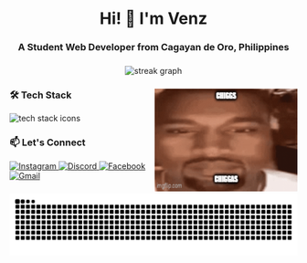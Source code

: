 <!---
hazybuns/hazybuns is a ✨ special ✨ repository because its `README.md` (this file) appears on your GitHub profile.
You can click the Preview link to take a look at your changes.
--->

<h1 align="center">Hi! 👋 I'm Venz</h1>
<h3 align="center">A Student Web Developer from Cagayan de Oro, Philippines</h3>

###

<div align="center">
  <!-- <img src="https://github-readme-stats.vercel.app/api?username=hazybuns&hide_title=false&hide_rank=false&show_icons=true&include_all_commits=true&count_private=true&theme=dracula&locale=en&hide_border=false" height="150" alt="stats graph" /> -->

  <img src="https://streak-stats.demolab.com?user=hazybuns&locale=en&mode=daily&theme=dracula&hide_border=false&border_radius=5" height="200" width="400" alt="streak graph" />

  <!-- <img src="https://github-readme-stats.vercel.app/api/top-langs?username=hazybuns&locale=en&hide_title=false&layout=compact&card_width=320&langs_count=5&theme=dracula&hide_border=false" height="150" alt="languages graph" /> -->

</div>

###

<img align="right" height="180" width="250" src="./public/assets/images/chiggss.gif" alt="Fun GIF" />

###

### 🛠️ Tech Stack
<div align="left">
  <img src="https://skillicons.dev/icons?i=js,ts,react,nextjs,tailwind,flutter,git,github,prisma" alt="tech stack icons" />
</div>

###

<!-- ### 🌱 What I'm Up To
- 🔭 Currently working on **web development projects**.
- 🌱 Learning **advanced React and backend development**.
- 👯 Looking to collaborate on **open-source projects**.
- 💬 Ask me about **JavaScript, React, or web development**.
- 📫 Reach me at **venzjancabonegro@gmail.com**.

### -->

### 📫 Let's Connect
<div align="left">
  <a href="https://instagram.com/venzzwo" target="_blank">
    <img src="https://img.shields.io/badge/Instagram-E4405F?style=for-the-badge&logo=instagram&logoColor=white" height="30" alt="Instagram" />
  </a>
  <a href="https://discord.com/users/577891466823860225" target="_blank">
    <img src="https://img.shields.io/badge/Discord-7289DA?style=for-the-badge&logo=discord&logoColor=white" height="30" alt="Discord" />
  </a>
  <a href="https://facebook.com/hazybuns" target="_blank">
    <img src="https://img.shields.io/badge/Facebook-1877F2?style=for-the-badge&logo=facebook&logoColor=white" height="30" alt="Facebook" />
  </a>
  <a href="mailto:venzjancabonegro@gmail.com">
    <img src="https://img.shields.io/badge/Gmail-D14836?style=for-the-badge&logo=gmail&logoColor=white" height="30" alt="Gmail" />
  </a>
</div>

###

<!-- <br clear="both"> -->
<!-- 
### 🐍 Snake Eating My Contributions -->
<img src="https://raw.githubusercontent.com/hazybuns/hazybuns/output/snake.svg" alt="Snake animation" />

<!-- ---

✨ Thanks for visiting my profile! Feel free to explore my repositories and reach out if you'd like to connect or collaborate. 😊 -->